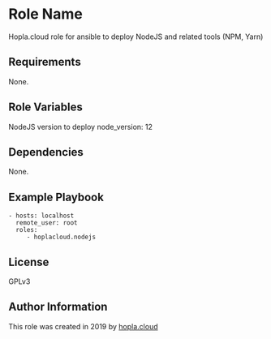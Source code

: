 Role Name
=========

Hopla.cloud role for ansible to deploy NodeJS and related tools (NPM, Yarn)

Requirements
------------

None.

Role Variables
--------------

NodeJS version to deploy
node_version: 12

Dependencies
------------

None.

Example Playbook
----------------

    - hosts: localhost
      remote_user: root
      roles:
         - hoplacloud.nodejs

License
-------

GPLv3

Author Information
------------------

This role was created in 2019 by [hopla.cloud](https://hopla.cloud)
